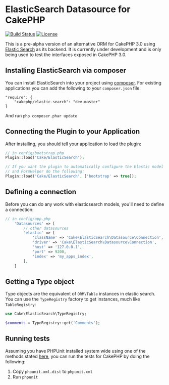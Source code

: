 # ElasticSearch Datasource for CakePHP

[![Build Status](https://api.travis-ci.org/cakephp/elastic-search.png)](https://travis-ci.org/cakephp/elastic-search)
[![License](https://poser.pugx.org/cakephp/elastic-search/license.svg)](https://packagist.org/packages/cakephp/elastic-search)

This is a pre-alpha version of an alternative ORM for CakePHP 3.0 using [Elastic Search](http://www.elasticsearch.org/)
as its backend. It is currently under development and is only being used to test the
interfaces exposed in CakePHP 3.0.

## Installing ElasticSearch via composer

You can install ElasticSearch into your project using
[composer](http://getcomposer.org). For existing applications you can add the
following to your `composer.json` file:

    "require": {
        "cakephp/elastic-search": "dev-master"
    }

And run `php composer.phar update`

## Connecting the Plugin to your Application

After installing, you should tell your application to load the plugin:

```php
// in config/bootstrap.php
Plugin::load('Cake/ElasticSearch');

// If you want the plugin to automatically configure the Elastic model provider
// and FormHelper do the following:
Plugin::load('Cake/ElasticSearch', ['bootstrap' => true]);
```

## Defining a connection

Before you can do any work with elasticsearch models, you'll need to define
a connection:

```php
// in config/app.php
    'Datasources' => [
        // other datasources
        'elastic' => [
            'className' => 'Cake\ElasticSearch\Datasource\Connection',
            'driver' => 'Cake\ElasticSearch\Datasource\Connection',
            'host' => '127.0.0.1',
            'port' => 9200,
            'index' => 'my_apps_index',
        ],
    ]
```

## Getting a Type object

Type objects are the equivalent of `ORM\Table` instances in elastic search. You can
use the `TypeRegistry` factory to get instances, much like `TableRegistry`:

```php
use Cake\ElasticSearch\TypeRegistry;

$comments = TypeRegistry::get('Comments');
```

## Running tests

Assuming you have PHPUnit installed system wide using one of the methods stated
[here](http://phpunit.de/manual/current/en/installation.html), you can run the
tests for CakePHP by doing the following:

1. Copy `phpunit.xml.dist` to `phpunit.xml`
2. Run `phpunit`
